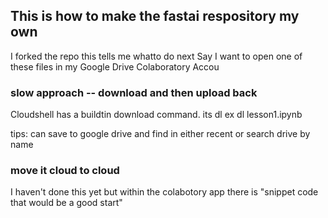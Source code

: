 ## This is how to make the fastai respository my own
I forked the repo
this tells me whatto do next
Say I want to open one of these files in my Google Drive Colaboratory Accou

### slow approach -- download and then upload back
Cloudshell has a buildtin download command.  its dl
ex dl lesson1.ipynb

tips: can save to google drive
and find in either recent
or search drive by name

### move it cloud to cloud
I haven't done this yet but within the colabotory app
there is "snippet code that would be a good start"